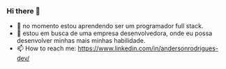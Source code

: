 ### Hi there 👋



- 🌱 no momento estou aprendendo ser um programador full stack.
- 🤔 estou em busca de uma empresa desenvolvedora, onde eu possa desenvolver minhas mais minhas habilidade.
- 📫 How to reach me: https://www.linkedin.com/in/andersonrodrigues-dev/


